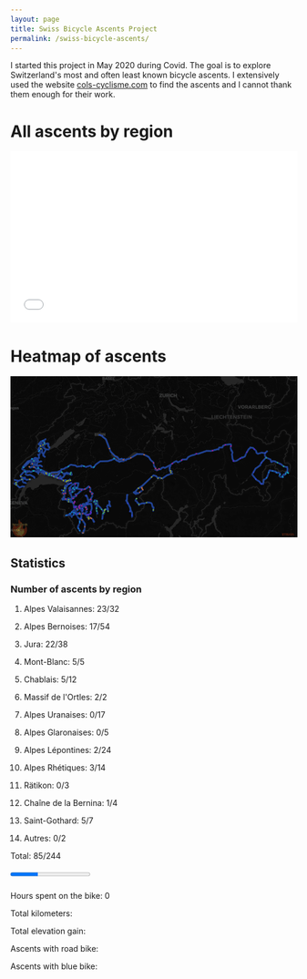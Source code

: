 ```yaml
---
layout: page
title: Swiss Bicycle Ascents Project
permalink: /swiss-bicycle-ascents/
---
```


I started this project in May 2020 during Covid. The goal is to explore Switzerland's most and often least
known bicycle ascents. I extensively used the website [cols-cyclisme.com](https://www.cols-cyclisme.com/) to find the ascents and I cannot thank
them enough for their work.

# All ascents by region

<iframe src="/bikeclimbsbyregion.html" width="100%" height="300" style="border:none;"></iframe>

# Heatmap of ascents

![Subdirectory Image](/images/output.gif)

## Statistics

### Number of ascents by region

1. Alpes Valaisannes: 23/32

2. Alpes Bernoises: 17/54

3. Jura: 22/38

4. Mont-Blanc: 5/5

5. Chablais: 5/12

6. Massif de l'Ortles: 2/2

7. Alpes Uranaises: 0/17

8. Alpes Glaronaises: 0/5

9. Alpes Lépontines: 2/24

10. Alpes Rhétiques: 3/14

11. Rätikon: 0/3

12. Chaîne de la Bernina: 1/4

13. Saint-Gothard: 5/7

14. Autres: 0/2

Total: 85/244

<html lang="en">
<head>
  <meta charset="UTF-8">
  <meta name="viewport" content="width=device-width, initial-scale=1.0">
  <style>
    /* Optional styling for the progress bar container */
    .progress-container {
      width: 100%;
      height: 25px;
      position: relative;
    }

    progress {
      width: 100%;
      height: 100%;
      transition: all 0.2s ease-out;
        -webkit-appearance: none;
      background-image:
	    -webkit-linear-gradient(-45deg,transparent 33%, rgba(0, 0, 0, .1) 33%,rgba(0,0, 0, .1) 66%, transparent 66%),
	    -webkit-linear-gradient(top,rgba(255, 255, 255, .25),rgba(0, 0, 0, .25)),
	    -webkit-linear-gradient(left, #09c, #f44);

    border-radius: 2px; 
    background-size: 35px 20px, 100% 100%, 100% 100%;
    }

    .percentage {
      position: absolute;
      top: 0;
      left: 50%;
      transform: translateX(-50%);
      line-height: 30px;
    }
  </style>
</head>
<body>

<!-- Example Progress Bar -->
<div class="progress-container">
  <progress id="myProgressBar" value="85" max="244"></progress>
  <div id="percentageText" class="percentage"></div>
</div>

<script>
  // Get the progress bar and percentage text elements
  var progressBar = document.getElementById('myProgressBar');
  var percentageText = document.getElementById('percentageText');

  // Update the percentage text based on the current value and max attributes
  function updatePercentage() {
    var percentage = Math.round((progressBar.value / progressBar.max) * 100);
    percentageText.textContent = percentage + '%';
  }

  // Call the updatePercentage function when the value of the progress bar changes
  progressBar.addEventListener('input', updatePercentage);

  // Initial call to set the initial percentage
  updatePercentage();
</script>

</body>
</html>

Hours spent on the bike: 0

Total kilometers:

Total elevation gain:

Ascents with road bike:

Ascents with blue bike: